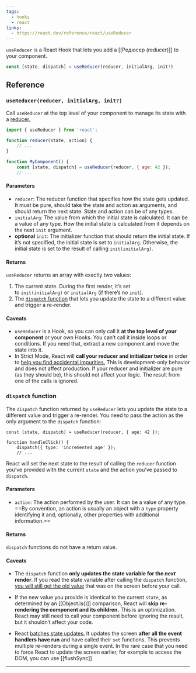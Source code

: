 ```yaml
---
tags:
  - hooks
  - react
links:
  - https://react.dev/reference/react/useReducer
---
```


`useReducer` is a React Hook that lets you add a [[Редюсер (reducer)]] to your component.

```js
const [state, dispatch] = useReducer(reducer, initialArg, init?)
```

## Reference
### `useReducer(reducer, initialArg, init?)`

Call `useReducer` at the top level of your component to manage its state with a [reducer.](https://react.dev/learn/extracting-state-logic-into-a-reducer)

```js
import { useReducer } from 'react';

function reducer(state, action) {  
	// ...
}

function MyComponent() {  
	const [state, dispatch] = useReducer(reducer, { age: 42 });  
	// ...
```

#### Parameters

- `reducer`: The reducer function that specifies how the state gets updated. It must be pure, should take the state and action as arguments, and should return the next state. State and action can be of any types.
- `initialArg`: The value from which the initial state is calculated. It can be a value of any type. How the initial state is calculated from it depends on the next `init` argument.
- **optional** `init`: The initializer function that should return the initial state. If it’s not specified, the initial state is set to `initialArg`. Otherwise, the initial state is set to the result of calling `init(initialArg)`.

#### Returns

`useReducer` returns an array with exactly two values:

1. The current state. During the first render, it’s set to `init(initialArg)` or `initialArg` (if there’s no `init`).
2. The [`dispatch` function](https://react.dev/reference/react/useReducer#dispatch) that lets you update the state to a different value and trigger a re-render.

#### Caveats
- `useReducer` is a Hook, so you can only call it **at the top level of your component** or your own Hooks. You can’t call it inside loops or conditions. If you need that, extract a new component and move the state into it.
- In Strict Mode, React will **call your reducer and initializer twice** in order to [help you find accidental impurities.](https://react.dev/reference/react/useReducer#my-reducer-or-initializer-function-runs-twice) This is development-only behavior and does not affect production. If your reducer and initializer are pure (as they should be), this should not affect your logic. The result from one of the calls is ignored.
### `dispatch` function

The `dispatch` function returned by `useReducer` lets you update the state to a different value and trigger a re-render. You need to pass the action as the only argument to the `dispatch` function:

```JS
const [state, dispatch] = useReducer(reducer, { age: 42 });

function handleClick() {  
	dispatch({ type: 'incremented_age' });  
	// ...
```

React will set the next state to the result of calling the `reducer` function you’ve provided with the current `state` and the action you’ve passed to `dispatch`.

#### Parameters

- `action`: The action performed by the user. It can be a value of any type. ==By convention, an action is usually an object with a `type` property identifying it and, optionally, other properties with additional information.==

#### Returns 

`dispatch` functions do not have a return value.

#### Caveats 
- The `dispatch` function **only updates the state variable for the _next_ render**. If you read the state variable after calling the `dispatch` function, [you will still get the old value](https://react.dev/reference/react/useReducer#ive-dispatched-an-action-but-logging-gives-me-the-old-state-value) that was on the screen before your call.

- If the new value you provide is identical to the current `state`, as determined by an [[Object.is()]] comparison, React will **skip re-rendering the component and its children.** This is an optimization. React may still need to call your component before ignoring the result, but it shouldn’t affect your code.

- React [batches state updates.](https://react.dev/learn/queueing-a-series-of-state-updates) It updates the screen **after all the event handlers have run** and have called their `set` functions. This prevents multiple re-renders during a single event. In the rare case that you need to force React to update the screen earlier, for example to access the DOM, you can use [[flushSync]]


---